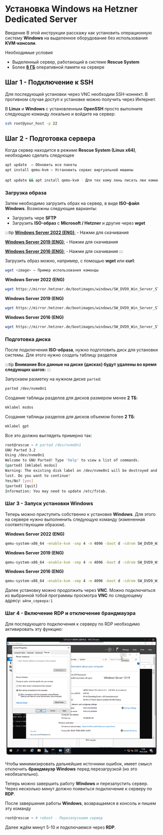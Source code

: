 # Установка Windows на Hetzner Dedicated Server

Введение
В этой инструкции расскажу как установить операционную систему **Windows** на выделенное оборудование без использования **KVM-консоли**.

Необходимые условия

- Выделенный сервер, работающий в системе **Rescue System**
- Более [**8 ГБ**](https://my.karasiq.space/) оперативной памяти на сервере

## Шаг 1 - Подключение к SSH

Для последующей установки через VNC необходим SSH-коннект. В противном случае доступ к установке можно получить через Интернет.

В **Linux** и **Windows** с установленным **OpenSSH** просто выполните следующую команду локально и войдите на сервер:

```bash
ssh root@your_host -p 22
```

## Шаг 2 - Подготовка сервера

Когда сервер находится в режиме **Rescue System (Linux x64)**, необходимо сделать следующее

```bash
apt update  — Обновить все пакеты
apt install qemu-kvm — Установить сервис виртуальной машины

apt update && apt install qemu-kvm - Для тех кому лень писать лве команды)
```


###  Загрузка образа

Затем необходимо загрузить обрах на сервер, в виде **ISO-файл Windows**. Возможны следующие варианты:

- Загрузить чере **SFTP**
- Загрузить **ISO-образ** с **Microsoft / Hetzner** и другие через **wget**

:::tip
[**Windows Server 2022 (ENG)**:](https://mirror.hetzner.de/bootimages/windows/SW_DVD9_Win_Server_STD_CORE_2022_2108.15_64Bit_English_DC_STD_MLF_X23-31801.ISO) - Нажми для скачивания

[**Windows Server 2019 (ENG)**:](https://mirror.hetzner.de/bootimages/windows/SW_DVD9_Win_Server_STD_CORE_2019_1809.11_64Bit_English_DC_STD_MLF_X22-51041.ISO) - Нажми для скачивания

[**Windows Server 2016 (ENG)**:](https://mirror.hetzner.de/bootimages/windows/SW_DVD9_Win_Server_STD_CORE_2016_64Bit_English_-4_DC_STD_MLF_X21-70526.ISO) - Нажми для скачивания
:::

Загрузить образ можно, например, с помощью **wget** или **curl**:

```bash
wget <image> — Пример использования команды
```

**Windows Server 2022 (ENG)**
```bash
wget https://mirror.hetzner.de/bootimages/windows/SW_DVD9_Win_Server_STD_CORE_2022_2108.15_64Bit_English_DC_STD_MLF_X23-31801.ISO
```

**Windows Server 2019 (ENG)**
```bash
wget https://mirror.hetzner.de/bootimages/windows/SW_DVD9_Win_Server_STD_CORE_2019_1809.11_64Bit_English_DC_STD_MLF_X22-51041.ISO
```

**Windows Server 2016 (ENG)**
```bash
wget https://mirror.hetzner.de/bootimages/windows/SW_DVD9_Win_Server_STD_CORE_2016_64Bit_English_-4_DC_STD_MLF_X21-70526.ISO 
```
### Подготовка диска

После подключения **ISO-образа**, нужно подготовить диск для установки системы. Для этого нужно создать таблицу разделов

:::tip
**Внимание Все данные на диске (дисках) будут удалены во время следующих шагов:**
:::

Запускаем разметку на нужном диске `parted`:

```bash
parted /dev/nvme0n1
```

Создание таблицы разделов для дисков размером менее **2 ТБ**:
```bash
mklabel msdos
```

Создание таблицы разделов для дисков объемом более **2 ТБ**:
```bash
mklabel gpt
```
Все это должно выглядеть примерно так:

```bash
root@rescue ~ # parted /dev/nvme0n1
GNU Parted 3.2
Using /dev/nvme0n1
Welcome to GNU Parted! Type 'help' to view a list of commands.
(parted) [mklabel msdos]
Warning: The existing disk label on /dev/nvme0n1 will be destroyed and all data on this disk will be
lost. Do you want to continue?
Yes/No? [yes]
(parted) [quit]
Information: You may need to update /etc/fstab.
```

### Шаг 3 - Запуск установки Windows

Теперь можно приступить собственно к установке **Windows**. Для этого на сервере нужно выполненить следующую команду (измененная соответствующим образом).

**Windows Server 2022 (ENG)**
```bash
qemu-system-x86_64 -enable-kvm -smp 4 -m 4096 -boot d -cdrom SW_DVD9_Win_Server_STD_CORE_2022_2108.15_64Bit_English_DC_STD_MLF_X23-31801.ISO -drive file=/dev/nvme0n1,format=raw,media=disk -vnc :1
```

**Windows Server 2019 (ENG)**
```bash
qemu-system-x86_64 -enable-kvm -smp 4 -m 4096 -boot d -cdrom SW_DVD9_Win_Server_STD_CORE_2019_1809.11_64Bit_English_DC_STD_MLF_X22-51041.ISO -drive file=/dev/nvme0n1,format=raw,media=disk -vnc :1
```

**Windows Server 2016 (ENG)**
```bash
qemu-system-x86_64 -enable-kvm -smp 4 -m 4096 -boot d -cdrom SW_DVD9_Win_Server_STD_CORE_2022_2108.15_64Bit_English_DC_STD_MLF_X23-31801.ISO -drive file=/dev/nvme0n1,format=raw,media=disk -vnc :1
```

Далее установку можно продолжить через **VNC**. Можно подключиться из выбранной тобой программы просмотра **VNC** по следующему адресу: `айпи_сервера:1`

### Шаг 4 - Включение RDP и отключение брандмауэра

Для последующего подключения к серверу по RDP необходимо активировать эту функцию:

![rdp](./img/RDP.png)

Чтобы минимизировать дальнейшие источники ошибок, имеет смысл отключить **брандмауэр Windows** перед перезагрузкой (но это необязательно).

Теперь можно завершить работу **Windows** и перезапустить сервер. Через несколько минут должно появиться подключение к серверу по **RDP**.

После завершения работы **Windows**, возвращаемся в консоль и пишем эту команду

```bash
root@rescue ~ # reboot - Перезапускаем сервер
```

Далее ждём минут 5-10 и подключаемся через **RDP**.